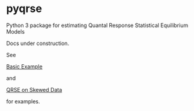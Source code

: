 # pyqrse
Python 3 package for estimating Quantal Response Statistical Equilibrium Models

Docs under construction. 

See 

[Basic Example](blob/master/example/pyqrse_sample.ipynb)


and 

[QRSE on Skewed Data](blob/master/example/pyqrse_sample_skewed_data.ipynb)

for examples.
